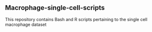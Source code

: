 ## Macrophage-single-cell-scripts


This repository contains Bash and R scripts pertaining to the single cell macrophage dataset
